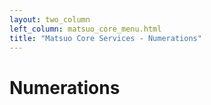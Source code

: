 ```yaml
---
layout: two_column
left_column: matsuo_core_menu.html
title: "Matsuo Core Services - Numerations"
---
```


# Numerations